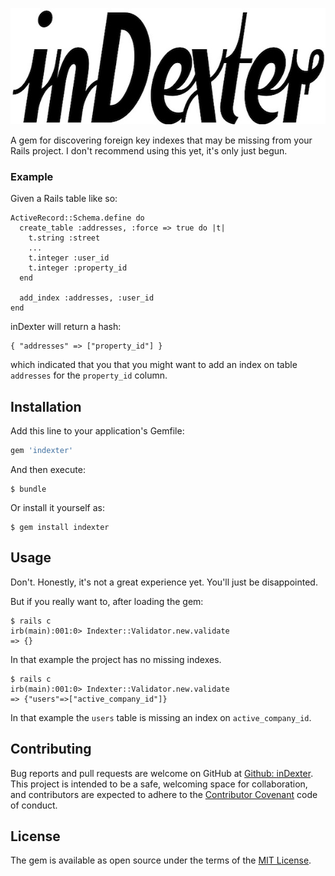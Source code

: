 <p align='center'>
  <img src='assets/inDexter_logo.jpg' width="600" height="186" alt="inDexter logo" title="inDexter" />
</p>

A gem for discovering foreign key indexes that may be missing from your Rails project. I don't recommend using this yet, it's only just begun.


### Example

Given a Rails table like so:

```
ActiveRecord::Schema.define do
  create_table :addresses, :force => true do |t|
    t.string :street
    ...
    t.integer :user_id
    t.integer :property_id
  end

  add_index :addresses, :user_id
end
```

inDexter will return a hash:

```
{ "addresses" => ["property_id"] }
```

which indicated that you that you might want to add an index on table `addresses` for the `property_id` column.


## Installation

Add this line to your application's Gemfile:

```ruby
gem 'indexter'
```

And then execute:

    $ bundle

Or install it yourself as:

    $ gem install indexter


## Usage

Don't. Honestly, it's not a great experience yet. You'll just be disappointed.

But if you really want to, after loading the gem:

```
$ rails c
irb(main):001:0> Indexter::Validator.new.validate
=> {}
```
In that example the project has no missing indexes.

```
$ rails c
irb(main):001:0> Indexter::Validator.new.validate
=> {"users"=>["active_company_id"]}
```
In that example the `users` table is missing an index on `active_company_id`.


## Contributing

Bug reports and pull requests are welcome on GitHub at [Github: inDexter](https://github.com/senorprogrammer/indexter). This project is intended to be a safe, welcoming space for collaboration, and contributors are expected to adhere to the [Contributor Covenant](http://contributor-covenant.org) code of conduct.


## License

The gem is available as open source under the terms of the [MIT License](http://opensource.org/licenses/MIT).

